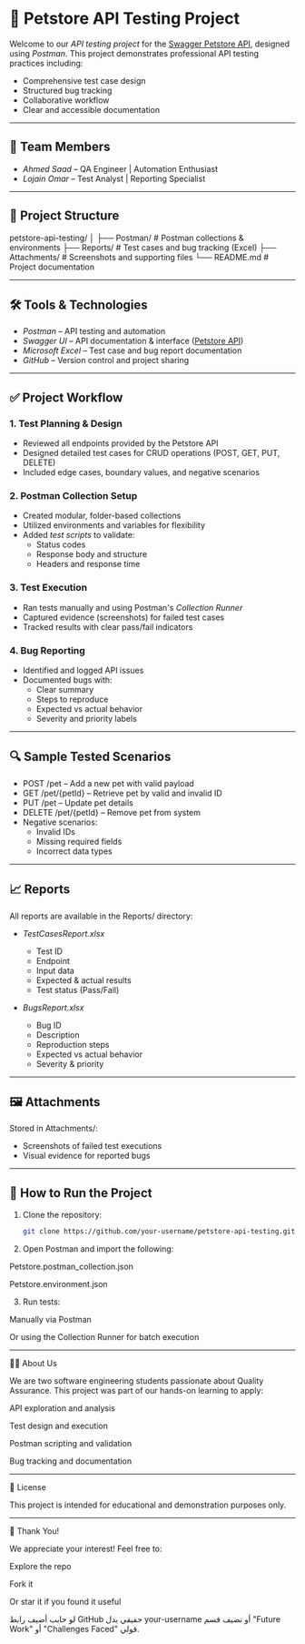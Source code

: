 

# 🐾 Petstore API Testing Project

Welcome to our *API testing project* for the [Swagger Petstore API](https://petstore.swagger.io/#/), designed using *Postman*. This project demonstrates professional API testing practices including:

- Comprehensive test case design  
- Structured bug tracking  
- Collaborative workflow  
- Clear and accessible documentation

---

## 👥 Team Members

- *Ahmed Saad* – QA Engineer | Automation Enthusiast  
- *Lojain Omar* – Test Analyst | Reporting Specialist  

---

## 📂 Project Structure

petstore-api-testing/ │ ├── Postman/         # Postman collections & environments ├── Reports/         # Test cases and bug tracking (Excel) ├── Attachments/     # Screenshots and supporting files └── README.md        # Project documentation

---

## 🛠 Tools & Technologies

- *Postman* – API testing and automation  
- *Swagger UI* – API documentation & interface ([Petstore API](https://petstore.swagger.io/#/))  
- *Microsoft Excel* – Test case and bug report documentation  
- *GitHub* – Version control and project sharing

---

## ✅ Project Workflow

### 1. Test Planning & Design  
- Reviewed all endpoints provided by the Petstore API  
- Designed detailed test cases for CRUD operations (POST, GET, PUT, DELETE)  
- Included edge cases, boundary values, and negative scenarios

### 2. Postman Collection Setup  
- Created modular, folder-based collections  
- Utilized environments and variables for flexibility  
- Added *test scripts* to validate:
  - Status codes  
  - Response body and structure  
  - Headers and response time

### 3. Test Execution  
- Ran tests manually and using Postman's *Collection Runner*  
- Captured evidence (screenshots) for failed test cases  
- Tracked results with clear pass/fail indicators

### 4. Bug Reporting  
- Identified and logged API issues  
- Documented bugs with:
  - Clear summary  
  - Steps to reproduce  
  - Expected vs actual behavior  
  - Severity and priority labels

---

## 🔍 Sample Tested Scenarios

- POST /pet – Add a new pet with valid payload  
- GET /pet/{petId} – Retrieve pet by valid and invalid ID  
- PUT /pet – Update pet details  
- DELETE /pet/{petId} – Remove pet from system  
- Negative scenarios:
  - Invalid IDs
  - Missing required fields
  - Incorrect data types

---

## 📈 Reports

All reports are available in the Reports/ directory:

- *TestCasesReport.xlsx*  
  - Test ID  
  - Endpoint  
  - Input data  
  - Expected & actual results  
  - Test status (Pass/Fail)

- *BugsReport.xlsx*  
  - Bug ID  
  - Description  
  - Reproduction steps  
  - Expected vs actual behavior  
  - Severity & priority

---

## 🖼 Attachments

Stored in Attachments/:
- Screenshots of failed test executions  
- Visual evidence for reported bugs  

---

## 🚀 How to Run the Project

1. Clone the repository:
   ```bash
   git clone https://github.com/your-username/petstore-api-testing.git

2. Open Postman and import the following:

Petstore.postman_collection.json

Petstore.environment.json



3. Run tests:

Manually via Postman

Or using the Collection Runner for batch execution





---

👨‍💻 About Us

We are two software engineering students passionate about Quality Assurance. This project was part of our hands-on learning to apply:

API exploration and analysis

Test design and execution

Postman scripting and validation

Bug tracking and documentation



---

📝 License

This project is intended for educational and demonstration purposes only.


---

🙌 Thank You!

We appreciate your interest! Feel free to:

Explore the repo

Fork it

Or star it if you found it useful


لو حابب أضيف رابط GitHub حقيقي بدل your-username أو تضيف قسم "Future Work" أو "Challenges Faced" قولي.
